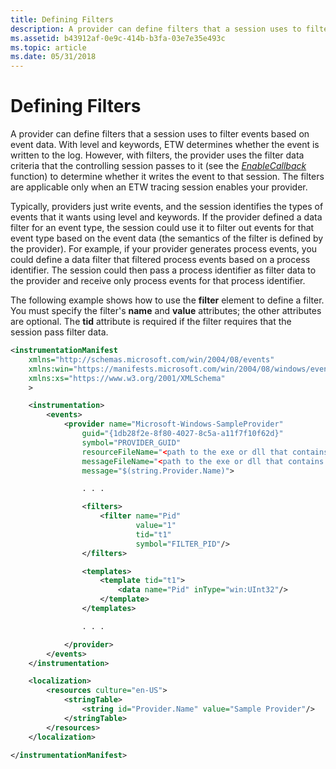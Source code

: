 ```yaml
---
title: Defining Filters
description: A provider can define filters that a session uses to filter events based on event data.
ms.assetid: b43912af-0e9c-414b-b3fa-03e7e35e493c
ms.topic: article
ms.date: 05/31/2018
---
```


# Defining Filters

A provider can define filters that a session uses to filter events based on event data. With level and keywords, ETW determines whether the event is written to the log. However, with filters, the provider uses the filter data criteria that the controlling session passes to it (see the [*EnableCallback*](https://docs.microsoft.com/windows/desktop/api/evntprov/nc-evntprov-penablecallback) function) to determine whether it writes the event to that session. The filters are applicable only when an ETW tracing session enables your provider.

Typically, providers just write events, and the session identifies the types of events that it wants using level and keywords. If the provider defined a data filter for an event type, the session could use it to filter out events for that event type based on the event data (the semantics of the filter is defined by the provider). For example, if your provider generates process events, you could define a data filter that filtered process events based on a process identifier. The session could then pass a process identifier as filter data to the provider and receive only process events for that process identifier.

The following example shows how to use the **filter** element to define a filter. You must specify the filter's **name** and **value** attributes; the other attributes are optional. The **tid** attribute is required if the filter requires that the session pass filter data.


```XML
<instrumentationManifest
    xmlns="http://schemas.microsoft.com/win/2004/08/events" 
    xmlns:win="https://manifests.microsoft.com/win/2004/08/windows/events"
    xmlns:xs="https://www.w3.org/2001/XMLSchema"    
    >

    <instrumentation>
        <events>
            <provider name="Microsoft-Windows-SampleProvider" 
                guid="{1db28f2e-8f80-4027-8c5a-a11f7f10f62d}" 
                symbol="PROVIDER_GUID" 
                resourceFileName="<path to the exe or dll that contains the metadata resources>" 
                messageFileName="<path to the exe or dll that contains the string resources>"
                message="$(string.Provider.Name)">

                . . .

                <filters>
                    <filter name="Pid"
                            value="1"
                            tid="t1"
                            symbol="FILTER_PID"/>
                </filters>

                <templates>
                    <template tid="t1">
                        <data name="Pid" inType="win:UInt32"/>
                    </template>
                </templates>

                . . .

            </provider>
        </events>
    </instrumentation>

    <localization>
        <resources culture="en-US">
            <stringTable>
                <string id="Provider.Name" value="Sample Provider"/>
            </stringTable>
        </resources>
    </localization>

</instrumentationManifest>
```



 

 




